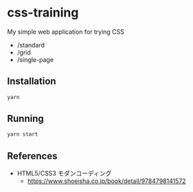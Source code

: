 # css-training

My simple web application for trying CSS

- /standard
- /grid
- /single-page

## Installation

```bash
yarn
```

## Running

```bash
yarn start
```

## References

- HTML5/CSS3 モダンコーディング
  - https://www.shoeisha.co.jp/book/detail/9784798141572
